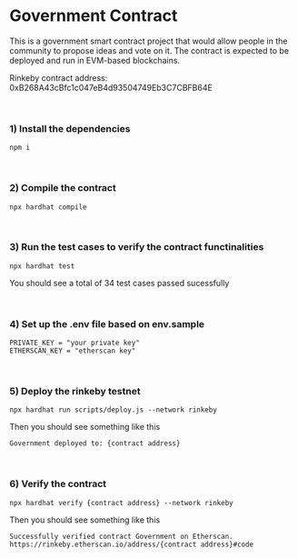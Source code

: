 # Government Contract

This is a government smart contract project that would allow people in the community to propose ideas and vote on it. The contract is expected to be deployed and run in EVM-based blockchains.

Rinkeby contract address: 0xB268A43cBfc1c047eB4d93504749Eb3C7CBFB64E

<br />

### 1) Install the dependencies
```shell
npm i
```

<br />

### 2) Compile the contract
```shell
npx hardhat compile
```

<br />

### 3) Run the test cases to verify the contract functinalities
```shell
npx hardhat test
```
You should see a total of 34 test cases passed sucessfully

<br />

### 4) Set up the .env file based on env.sample
```
PRIVATE_KEY = "your private key"
ETHERSCAN_KEY = "etherscan key"
```
<br />

### 5) Deploy the rinkeby testnet
```shell
npx hardhat run scripts/deploy.js --network rinkeby
```

Then you should see something like this

```shell
Government deployed to: {contract address}
```

<br />

### 6) Verify the contract
```shell
npx hardhat verify {contract address} --network rinkeby 
```

Then you should see something like this

```shell
Successfully verified contract Government on Etherscan.
https://rinkeby.etherscan.io/address/{contract address}#code
```





